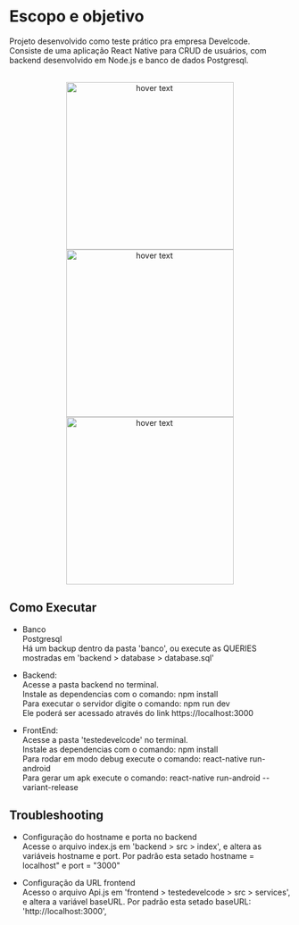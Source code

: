 # Escopo e objetivo

Projeto desenvolvido como teste prático pra empresa Develcode. <br/>
Consiste de uma aplicação React Native para CRUD de usuários, com backend desenvolvido em Node.js e banco de dados Postgresql.<br/><br/>

<p align="center">
  <img src="https://i.ibb.co/8XfRMQw/Screenshot-2021-10-19-09-50-50-552-com-testedevelcode.jpg" width="300" title="hover text">
  <img src="https://i.ibb.co/Prp9Sxd/1634647881348.jpg" width="300" title="hover text">
  <img src="https://i.ibb.co/SRznbMn/1634647881331.jpg" width="300" title="hover text">
</p>

## Como Executar

- Banco<br/>
  Postgresql<br/>
  Há um backup dentro da pasta 'banco', ou execute as QUERIES mostradas em 'backend > database > database.sql'

- Backend:<br/>
Acesse a pasta backend no terminal.<br/>
Instale as dependencias com o comando: npm install<br/>
Para executar o servidor digite o comando: npm run dev<br/>
Ele poderá ser acessado através do link https://localhost:3000

- FrontEnd:<br/>
Acesse a pasta 'testedevelcode' no terminal.<br/>
Instale as dependencias com o comando: npm install<br/>
Para rodar em modo debug execute o comando: react-native run-android <br/>
Para gerar um apk execute o comando: react-native run-android --variant-release

## Troubleshooting

- Configuração do hostname e porta no backend<br/>
  Acesse o arquivo index.js em 'backend > src > index', e altera as variáveis hostname e port. Por padrão esta setado hostname = localhost" e port = "3000"
  
- Configuração da URL frontend<br/>
  Acesso o arquivo Api.js em 'frontend > testedevelcode > src > services', e altera a variável baseURL. Por padrão esta setado baseURL: 'http://localhost:3000',
